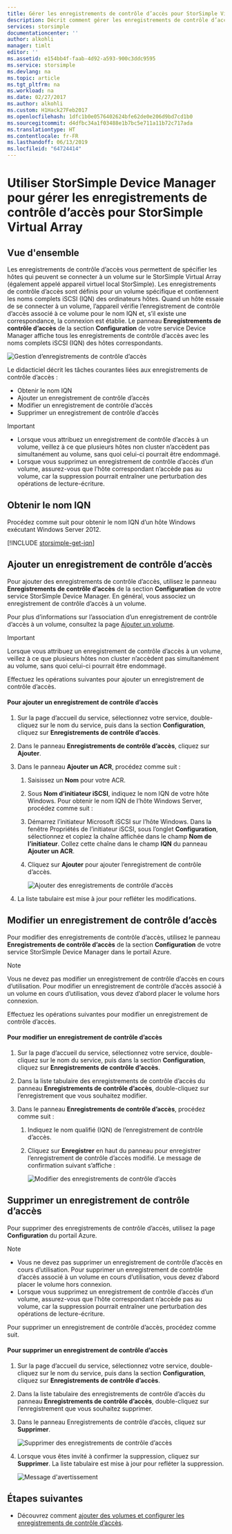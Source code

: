 ```yaml
---
title: Gérer les enregistrements de contrôle d’accès pour StorSimple Virtual Array | Microsoft Docs
description: Décrit comment gérer les enregistrements de contrôle d’accès pour déterminer les hôtes qui peuvent se connecter à un volume sur le StorSimple Virtual Array.
services: storsimple
documentationcenter: ''
author: alkohli
manager: timlt
editor: ''
ms.assetid: e154bb4f-faab-4d92-a593-900c3ddc9595
ms.service: storsimple
ms.devlang: na
ms.topic: article
ms.tgt_pltfrm: na
ms.workload: na
ms.date: 02/27/2017
ms.author: alkohli
ms.custom: H1Hack27Feb2017
ms.openlocfilehash: 1dfc1b0e0576402624bfe62de0e206d9bd7cd1b0
ms.sourcegitcommit: d4dfbc34a1f03488e1b7bc5e711a11b72c717ada
ms.translationtype: HT
ms.contentlocale: fr-FR
ms.lasthandoff: 06/13/2019
ms.locfileid: "64724414"
---
```

# <a name="use-storsimple-device-manager-to-manage-access-control-records-for-storsimple-virtual-array"></a>Utiliser StorSimple Device Manager pour gérer les enregistrements de contrôle d’accès pour StorSimple Virtual Array

## <a name="overview"></a>Vue d'ensemble

Les enregistrements de contrôle d’accès vous permettent de spécifier les hôtes qui peuvent se connecter à un volume sur le StorSimple Virtual Array (également appelé appareil virtuel local StorSimple). Les enregistrements de contrôle d’accès sont définis pour un volume spécifique et contiennent les noms complets iSCSI (IQN) des ordinateurs hôtes. Quand un hôte essaie de se connecter à un volume, l’appareil vérifie l’enregistrement de contrôle d’accès associé à ce volume pour le nom IQN et, s’il existe une correspondance, la connexion est établie. Le panneau **Enregistrements de contrôle d’accès** de la section **Configuration** de votre service Device Manager affiche tous les enregistrements de contrôle d’accès avec les noms complets iSCSI (IQN) des hôtes correspondants.

![Gestion d’enregistrements de contrôle d’accès](./media/storsimple-virtual-array-manage-acrs/ova-manage-acrs.png)

Le didacticiel décrit les tâches courantes liées aux enregistrements de contrôle d’accès :

* Obtenir le nom IQN
* Ajouter un enregistrement de contrôle d’accès
* Modifier un enregistrement de contrôle d’accès
* Supprimer un enregistrement de contrôle d’accès

> [!IMPORTANT]
> 
> * Lorsque vous attribuez un enregistrement de contrôle d’accès à un volume, veillez à ce que plusieurs hôtes non cluster n’accèdent pas simultanément au volume, sans quoi celui-ci pourrait être endommagé.
> * Lorsque vous supprimez un enregistrement de contrôle d’accès d’un volume, assurez-vous que l’hôte correspondant n’accède pas au volume, car la suppression pourrait entraîner une perturbation des opérations de lecture-écriture.


## <a name="get-the-iqn"></a>Obtenir le nom IQN

Procédez comme suit pour obtenir le nom IQN d’un hôte Windows exécutant Windows Server 2012.

[!INCLUDE [storsimple-get-iqn](../../includes/storsimple-get-iqn.md)]

## <a name="add-an-acr"></a>Ajouter un enregistrement de contrôle d’accès

Pour ajouter des enregistrements de contrôle d’accès, utilisez le panneau **Enregistrements de contrôle d’accès** de la section **Configuration** de votre service StorSimple Device Manager. En général, vous associez un enregistrement de contrôle d’accès à un volume.

Pour plus d’informations sur l’association d’un enregistrement de contrôle d’accès à un volume, consultez la page [Ajouter un volume](storsimple-virtual-array-deploy3-iscsi-setup.md#step-3-add-a-volume).

> [!IMPORTANT]
> Lorsque vous attribuez un enregistrement de contrôle d’accès à un volume, veillez à ce que plusieurs hôtes non cluster n’accèdent pas simultanément au volume, sans quoi celui-ci pourrait être endommagé.


Effectuez les opérations suivantes pour ajouter un enregistrement de contrôle d’accès.

#### <a name="to-add-an-acr"></a>Pour ajouter un enregistrement de contrôle d’accès

1. Sur la page d’accueil du service, sélectionnez votre service, double-cliquez sur le nom du service, puis dans la section **Configuration**, cliquez sur **Enregistrements de contrôle d’accès**.
2. Dans le panneau **Enregistrements de contrôle d’accès**, cliquez sur **Ajouter**.
3. Dans le panneau **Ajouter un ACR**, procédez comme suit :
   
    1. Saisissez un **Nom** pour votre ACR.
    
    2. Sous **Nom d’initiateur iSCSI**, indiquez le nom IQN de votre hôte Windows. Pour obtenir le nom IQN de l’hôte Windows Server, procédez comme suit :
   
    3. Démarrez l’initiateur Microsoft iSCSI sur l’hôte Windows. Dans la fenêtre Propriétés de l’initiateur iSCSI, sous l’onglet **Configuration**, sélectionnez et copiez la chaîne affichée dans le champ **Nom de l’initiateur**.
    Collez cette chaîne dans le champ **IQN** du panneau **Ajouter un ACR**.
   
    6. Cliquez sur **Ajouter** pour ajouter l’enregistrement de contrôle d’accès.  
   
        ![Ajouter des enregistrements de contrôle d’accès](./media/storsimple-virtual-array-manage-acrs/ova-add-acrs.png)
4. La liste tabulaire est mise à jour pour refléter les modifications.

## <a name="edit-an-acr"></a>Modifier un enregistrement de contrôle d’accès

Pour modifier des enregistrements de contrôle d’accès, utilisez le panneau **Enregistrements de contrôle d’accès** de la section **Configuration** de votre service StorSimple Device Manager dans le portail Azure.

> [!NOTE]
> Vous ne devez pas modifier un enregistrement de contrôle d’accès en cours d’utilisation. Pour modifier un enregistrement de contrôle d’accès associé à un volume en cours d’utilisation, vous devez d’abord placer le volume hors connexion.


Effectuez les opérations suivantes pour modifier un enregistrement de contrôle d’accès.

#### <a name="to-edit-an-acr"></a>Pour modifier un enregistrement de contrôle d’accès

1. Sur la page d’accueil du service, sélectionnez votre service, double-cliquez sur le nom du service, puis dans la section **Configuration**, cliquez sur **Enregistrements de contrôle d’accès**.
2. Dans la liste tabulaire des enregistrements de contrôle d’accès du panneau **Enregistrements de contrôle d’accès**, double-cliquez sur l’enregistrement que vous souhaitez modifier.
3. Dans le panneau **Enregistrements de contrôle d’accès**, procédez comme suit :
   
    1. Indiquez le nom qualifié (IQN) de l’enregistrement de contrôle d’accès.
   
    2. Cliquez sur **Enregistrer** en haut du panneau pour enregistrer l’enregistrement de contrôle d’accès modifié. Le message de confirmation suivant s’affiche :
   
        ![Modifier des enregistrements de contrôle d’accès](./media/storsimple-virtual-array-manage-acrs/ova-edit-acrs.png)

## <a name="delete-an-access-control-record"></a>Supprimer un enregistrement de contrôle d’accès

Pour supprimer des enregistrements de contrôle d’accès, utilisez la page **Configuration** du portail Azure.

> [!NOTE]
> 
> * Vous ne devez pas supprimer un enregistrement de contrôle d’accès en cours d’utilisation. Pour supprimer un enregistrement de contrôle d’accès associé à un volume en cours d’utilisation, vous devez d’abord placer le volume hors connexion.
> * Lorsque vous supprimez un enregistrement de contrôle d’accès d’un volume, assurez-vous que l’hôte correspondant n’accède pas au volume, car la suppression pourrait entraîner une perturbation des opérations de lecture-écriture.


Pour supprimer un enregistrement de contrôle d’accès, procédez comme suit.

#### <a name="to-delete-an-access-control-record"></a>Pour supprimer un enregistrement de contrôle d’accès

1. Sur la page d’accueil du service, sélectionnez votre service, double-cliquez sur le nom du service, puis dans la section **Configuration**, cliquez sur **Enregistrements de contrôle d’accès**.

2. Dans la liste tabulaire des enregistrements de contrôle d’accès du panneau **Enregistrements de contrôle d’accès**, double-cliquez sur l’enregistrement que vous souhaitez supprimer.

3. Dans le panneau Enregistrements de contrôle d’accès, cliquez sur **Supprimer**.
   
    ![Supprimer des enregistrements de contrôle d’accès](./media/storsimple-virtual-array-manage-acrs/ova-del-acrs.png)

4. Lorsque vous êtes invité à confirmer la suppression, cliquez sur **Supprimer**. La liste tabulaire est mise à jour pour refléter la suppression.
   
   ![Message d'avertissement](./media/storsimple-virtual-array-manage-acrs/ova-del-acrs-warning.png)

## <a name="next-steps"></a>Étapes suivantes

* Découvrez comment [ajouter des volumes et configurer les enregistrements de contrôle d’accès](storsimple-virtual-array-deploy3-iscsi-setup.md#step-3-add-a-volume).

